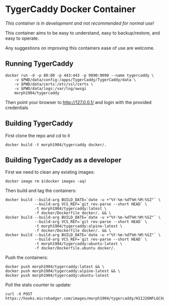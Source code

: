 TygerCaddy Docker Container
===========================

_*This container is in development and not recommended for normal use!*_

This container aims to be easy to understand, easy to backup/restore, and easy to operate.

Any suggestions on improving this containers ease of use are welcome.

Running TygerCaddy
------------------

    docker run -d -p 80:80 -p 443:443 -p 9090:9090 --name tygercaddy \
        -v $PWD/data/config:/apps/TygerCaddy/TygerCaddy/data \
        -v $PWD/data/certs:/etc/ssl/certs \
        -v $PWD/data/logs:/var/log/uwsgi
        morph1904/tygercaddy

Then point your browser to http://127.0.0.1/ and login with the provided credentials

Building TygerCaddy
-------------------

First clone the repo and cd to it

    docker build -t morph1904/tygercaddy docker/.

Building TygerCaddy as a developer
----------------------------------

First we need to clean any existing images:

    docker image rm $(docker images -aq)

Then build and tag the containers:

    docker build --build-arg BUILD_DATE=`date -u +"%Y-%m-%dT%H:%M:%SZ"` \
                 --build-arg VCS_REF=`git rev-parse --short HEAD` \
                 -t morph1904/tygercaddy:latest \
                 -f docker/Dockerfile docker/. && \
    docker build --build-arg BUILD_DATE=`date -u +"%Y-%m-%dT%H:%M:%SZ"` \
                 --build-arg VCS_REF=`git rev-parse --short HEAD` \
                 -t morph1904/tygercaddy:alpine-latest \
                 -f docker/Dockerfile docker/. && \
    docker build --build-arg BUILD_DATE=`date -u +"%Y-%m-%dT%H:%M:%SZ"` \
                 --build-arg VCS_REF=`git rev-parse --short HEAD` \
                 -t morph1904/tygercaddy:ubuntu-latest \
                 -f docker/Dockerfile.ubuntu docker/.

Push the containers:

    docker push morph1904/tygercaddy:latest && \
    docker push morph1904/tygercaddy:alpine-latest && \
    docker push morph1904/tygercaddy:ubuntu-latest

Poll the stats counter to update:

    curl -X POST https://hooks.microbadger.com/images/morph1904/tygercaddy/H1IJ26NFLGCXubTEOCkGpWDam9Q\=
